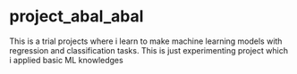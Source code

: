# project_abal_abal
This is a trial projects where i learn to make machine learning models with regression and classification tasks.
This is just experimenting project which i applied basic ML knowledges

